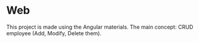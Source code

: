 # Web

This project is made using the Angular materials.
The main concept: CRUD employee (Add, Modify, Delete them).